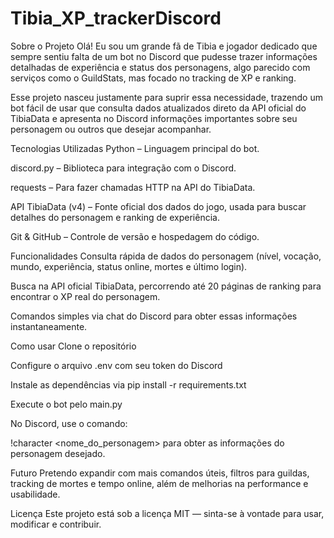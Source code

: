 ﻿# Tibia_XP_trackerDiscord
Sobre o Projeto
Olá! Eu sou um grande fã de Tibia e jogador dedicado que sempre sentiu falta de um bot no Discord que pudesse trazer informações detalhadas de experiência e status dos personagens, algo parecido com serviços como o GuildStats, mas focado no tracking de XP e ranking.

Esse projeto nasceu justamente para suprir essa necessidade, trazendo um bot fácil de usar que consulta dados atualizados direto da API oficial do TibiaData e apresenta no Discord informações importantes sobre seu personagem ou outros que desejar acompanhar.

Tecnologias Utilizadas
Python – Linguagem principal do bot.

discord.py – Biblioteca para integração com o Discord.

requests – Para fazer chamadas HTTP na API do TibiaData.

API TibiaData (v4) – Fonte oficial dos dados do jogo, usada para buscar detalhes do personagem e ranking de experiência.

Git & GitHub – Controle de versão e hospedagem do código.

Funcionalidades
Consulta rápida de dados do personagem (nível, vocação, mundo, experiência, status online, mortes e último login).

Busca na API oficial TibiaData, percorrendo até 20 páginas de ranking para encontrar o XP real do personagem.

Comandos simples via chat do Discord para obter essas informações instantaneamente.

Como usar
Clone o repositório

Configure o arquivo .env com seu token do Discord

Instale as dependências via pip install -r requirements.txt

Execute o bot pelo main.py

No Discord, use o comando:

!character <nome_do_personagem>
para obter as informações do personagem desejado.

Futuro
Pretendo expandir com mais comandos úteis, filtros para guildas, tracking de mortes e tempo online, além de melhorias na performance e usabilidade.


Licença
Este projeto está sob a licença MIT — sinta-se à vontade para usar, modificar e contribuir.

